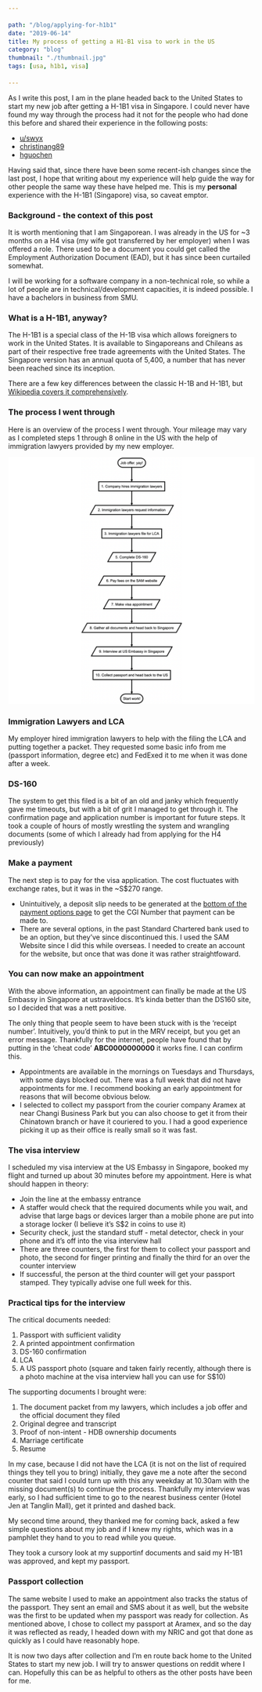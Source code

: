 ```yaml
---

path: "/blog/applying-for-h1b1"
date: "2019-06-14"
title: My process of getting a H1-B1 visa to work in the US
category: "blog"
thumbnail: "./thumbnail.jpg"
tags: [usa, h1b1, visa]

---
```


As I write this post, I am in the plane headed back to the United States to start my new job after getting a H-1B1 visa in Singapore. I could never have found my way through the process had it not for the people who had done this before and shared their experience in the following posts:

- [u/swyx](https://www.reddit.com/r/singapore/comments/7nflav/h1b1_visa_ama/)
- [christinang89](https://christinang89.quora.com/5-steps-to-file-for-H-1B1-Singapore-Visa-yourself)
- [hguochen](http://blog.hguochen.com/guide/2014/11/22/My-H1B1-experience/)

Having said that, since there have been some recent-ish changes since the last post, I hope that writing about my experience will help guide the way for other people the same way these have helped me. This is my **personal** experience with the H-1B1 (Singapore) visa, so caveat emptor.

### Background - the context of this post
It is worth mentioning that I am Singaporean. I was already in the US for ~3 months on a H4 visa (my wife got transferred by her employer) when I was offered a role. There used to be a document you could get called the Employment Authorization Document (EAD), but it has since been curtailed somewhat.

I will be working for a software company in a non-technical role, so while a lot of people are in technical/development capacities, it is indeed possible. I have a bachelors in business from SMU.

### What is a H-1B1, anyway?
The H-1B1 is a special class of the H-1B visa which allows foreigners to work in the United States. It is available to Singaporeans and Chileans as part of their respective free trade agreements with the United States. The Singapore version has an annual quota of 5,400, a number that has never been reached since its inception.

There are a few key differences between the classic H-1B and H-1B1, but [Wikipedia covers it comprehensively](https://en.wikipedia.org/wiki/H-1B1_visa#Differences_with_H-1B_program).

### The process I went through
Here is an overview of the process I went through. Your mileage may vary as I completed steps 1 through 8 online in the US with the help of immigration lawyers provided by my new employer.

![Process of getting a H1-B1](visaProcess.png "Process of getting a H1-B1 flow")

### Immigration Lawyers and LCA
My employer hired immigration lawyers to help with the filing the LCA and putting together a packet. They requested some basic info from me (passport information, degree etc) and FedExed it to me when it was done after a week.

### DS-160
The system to get this filed is a bit of an old and janky which frequently gave me timeouts, but with a bit of grit I managed to get through it. The confirmation page and application number is important for future steps. It took a couple of hours of mostly wrestling the system and wrangling documents (some of which I already had from applying for the H4 previously)

### Make a payment 
The next step is to pay for the visa application. The cost fluctuates with exchange rates, but it was in the ~S$270 range.
- Unintuitively, a deposit slip needs to be generated at the [bottom of the payment options page](http://www.ustraveldocs.com/sg/sg-niv-paymentinfo.asp) to get the CGI Number that payment can be made to. 
- There are several options, in the past Standard Chartered bank used to be an option, but they’ve since discontinued this. I used the SAM Website since I did this while overseas. I needed to create an account for the website, but once that was done it was rather straightfoward.

### You can now make an appointment
With the above information, an appointment can finally be made at the US Embassy in Singapore at ustraveldocs. It’s kinda better than the DS160 site, so I decided that was a nett positive.

The only thing that people seem to have been stuck with is the ‘receipt number’. Intuitively, you’d think to put in the MRV receipt, but you get an error message. Thankfully for the internet, people have found that by putting in the ‘cheat code’ **ABC0000000000** it works fine. I can confirm this.
- Appointments are available in the mornings on Tuesdays and Thursdays, with some days blocked out. There was a full week that did not have appointments for me. I recommend booking an early appointment for reasons that will become obvious below.
- I selected to collect my passport from the courier company Aramex at near Changi Business Park but you can also choose to get it from their Chinatown branch or have it couriered to you. I had a good experience picking it up as their office is really small so it was fast. 

### The visa interview
I scheduled my visa interview at the US Embassy in Singapore, booked my flight and turned up about 30 minutes before my appointment. Here is what should happen in theory:
- Join the line at the embassy entrance
- A staffer would check that the required documents while you wait, and advise that large bags or devices larger than a mobile phone are put into a storage locker (I believe it’s S$2 in coins to use it)
- Security check, just the standard stuff - metal detector, check in your phone and it’s off into the visa interview hall
- There are three counters, the first for them to collect your passport and photo, the second for finger printing and finally the third for an over the counter interview
- If successful, the person at the third counter will get your passport stamped. They typically advise one full week for this.

### Practical tips for the interview
The critical documents needed:
1. Passport with sufficient validity
2. A printed appointment confirmation
3. DS-160 confirmation
4. LCA
5. A US passport photo (square and taken fairly recently, although there is a photo machine at the visa interview hall you can use for S$10)

The supporting documents I brought were:
1. The document packet from my lawyers, which includes a job offer and the official document they filed
2. Original degree and transcript
3. Proof of non-intent - HDB ownership documents
4. Marriage certificate
5. Resume

In my case, because I did not have the LCA (it is not on the list of required things they tell you to bring) initially, they gave me a note after the second counter that said I could turn up with this any weekday at 10.30am with the missing document(s) to continue the process. Thankfully my interview was early, so I had sufficient time to go to the nearest business center (Hotel Jen at Tanglin Mall), get it printed and dashed back.

My second time around, they thanked me for coming back, asked a few simple questions about my job and if I knew my rights, which was in a pamphlet they hand to you to read while you queue.

They took a cursory look at my supportinf documents and said my H-1B1 was approved, and kept my passport.

### Passport collection
The same website I used to make an appointment also tracks the status of the passport. They sent an email and SMS about it as well, but the website was the first to be updated when my passport was ready for collection. As mentioned above, I chose to collect my passport at Aramex, and so the day it was reflected as ready, I headed down with my NRIC and got that done as quickly as I could have reasonably hope.

It is now two days after collection and I’m en route back home to the United States to start my new job. I will try to answer questions on reddit where I can. Hopefully this can be as helpful to others as the other posts have been for me.